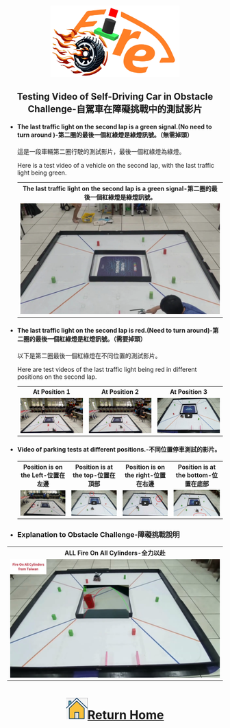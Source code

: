<div align="center"><img src="../../other/img/logo.png" width="300" alt=" logo"></div>

## <div align="center">Testing Video of Self-Driving Car in Obstacle Challenge-自駕車在障礙挑戰中的測試影片</div>

- #### The last traffic light on the second lap is a green signal.(No need to turn around )-第二圈的最後一個紅綠燈是綠燈訊號。（無需掉頭）
  這是一段車輛第二圈行駛的測試影片，最後一個紅綠燈為綠燈。

  Here is a test video of a vehicle on the second lap, with the last traffic light being green. 
  <div align="center">
  <table >
    <tr >
       <th align="center">The last traffic light on the second lap is a green signal-第二圈的最後一個紅綠燈是綠燈訊號。</th>

    </tr>
    <tr >
       <td  width="500" ><a href="https://youtu.be/eLvywkpQvSg"><img src="./img/Obstacle-Challenge-noRed@Fire-On-All-Cylinders.png" alt="Obstacle Challenge noRed@Fire On All Cylinders"  ></a> </td>

    </tr>
    </table>  
    </div>

- #### The last traffic light on the second lap is red.(Need to turn around)-第二圈的最後一個紅綠燈是紅燈訊號。（需要掉頭）
  以下是第二圈最後一個紅綠燈在不同位置的測試影片。
  
  Here are test videos of the last traffic light being red in different positions on the second lap.  

  <div align="center">
  <table >
    <tr >
       <th align="center">At Position 1</th>
       <th align="center">At Position 2</th>
       <th align="center">At Position 3</th>
    </tr>
    <tr >
       <td  width="500" ><a href="https://youtu.be/gjE94JxwsU0"><img src="./img/Obstacle-Challenge-Red1@Fire-On-All-Cylinders.png" alt="Obstacle-Challenge-Red1@Fire-On-All-Cylinders"  ></a> </td>
       <td  width="500" ><a href="https://youtu.be/u6ZxDaY2Bvs"><img src="./img/Obstacle-Challenge-Red2@Fire-On-All-Cylinders.png" alt="Obstacle-Challenge-Red2@Fire-On-All-Cylinders"  ></a> </td>
       <td  width="500" ><a href="https://youtu.be/zOrth1XzHYA"><img src="./img/Obstacle-Challenge-Red3@Fire-On-All-Cylinders.jpg" alt="Obstacle-Challenge-Red3@Fire-On-All-Cylinders"  ></a> </td>
    </tr>
    </table>  
    </div>


- #### Video of parking tests at different positions.-不同位置停車測試的影片。
  
  <div align="center">
  <table >
    <tr >
       <th align="center">Position is on the Left-位置在左邊</th>
       <th align="center">Position is at the top-位置在頂部</th>
       <th align="center">Position is on the right-位置在右邊</th>
       <th align="center">Position is at the bottom-位置在底部</th>
    </tr>
    <tr >
       <td  width="500" ><a href="https://youtu.be/WXtJY850_cs"><img src="./img/parking_Left@Fire-On-All-Cylinders.png" alt="parking Left@Fire-On-All-Cylinders"  ></a> </td>
       <td  width="500" ><a href="https://youtu.be/BndS_ziducM"><img src="./img/parking_top@Fire-On-All-Cylinders.jpg" alt="parking Top@Fire-On-All-Cylinders"  ></a> </td>
       <td  width="500" ><a href="https://youtu.be/3ksQ_JbKirA"><img src="./img/parking_right@Fire-On-All-Cylinders.jpg" alt="parking Right@Fire On All Cylinders"  ></a> </td>
       <td  width="500" ><a href="https://youtu.be/HETHSDXrlXc"><img src="./img/parking_down@Fire-On-All-Cylinders.jpg" alt="parking Down@Fire-On-All-Cylinders"  ></a> </td>
    </tr>
    </table>  
    </div>

 - ### Explanation to Obstacle Challenge-障礙挑戰說明

  <div align="center">
  <table >
    <tr >
       <th align="center">ALL Fire On All Cylinders-全力以赴</th>
    </tr>
    <tr >
       <td  width="500" ><a href="https://youtu.be/pB6wAqTKomQ"><img src="./img//ALL_Fire_On_All_Cylinderss.jpg" alt="ALL Fire On All Cylinders"  ></a> </td>
    </tr>
    </table>  
  </div>

# <div align="center">![HOME](../../other/img/home.png)[Return Home](../../)</div>  

